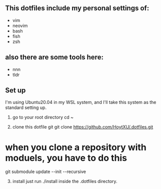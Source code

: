## This dotfiles include my personal settings of:
- vim
- neovim
- bash
- fish
- zsh
## also there are some tools here:
- nnn
- tldr

## Set up
I'm using Ubuntu20.04 in my WSL system, and I'll take this system as the standard setting up. 
1. go to your root directory
cd ~

2. clone this dotfile git
git clone https://github.com/HoytXU/.dotfiles.git
# when you clone a repository with moduels, you have to do this 
git submodule update --init --recursive

3. install
just run ./install inside the .dotfiles directory.

